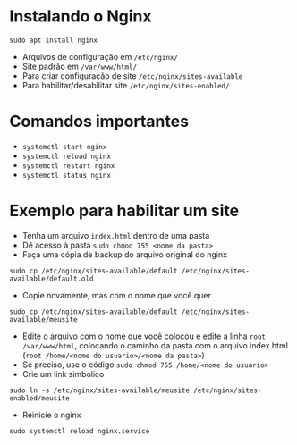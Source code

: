 # Instalando o Nginx
```shell
sudo apt install nginx
```
- Arquivos de configuração em `/etc/nginx/`
- Site padrão em `/var/www/html/`
- Para criar configuração de site `/etc/nginx/sites-available`
- Para habilitar/desabilitar site `/etc/nginx/sites-enabled/`

# Comandos importantes
- `systemctl start nginx`
- `systemctl reload nginx`
- `systemctl restart nginx`
- `systemctl status nginx`

# Exemplo para habilitar um site
- Tenha um arquivo `index.html` dentro de uma pasta
- Dê acesso à pasta `sudo chmod 755 <nome da pasta>`
- Faça uma cópia de backup do arquivo original do nginx
```shell
sudo cp /etc/nginx/sites-available/default /etc/nginx/sites-available/default.old
```
- Copie novamente, mas com o nome que você quer
```shell
sudo cp /etc/nginx/sites-available/default /etc/nginx/sites-available/meusite
```
- Edite o arquivo com o nome que você colocou e edite a linha `root /var/www/html`, colocando o caminho da pasta com o arquivo index.html (`root /home/<nome do usuario>/<nome da pasta>`)
- Se preciso, use o código `sudo chmod 755 /home/<nome do usuario>`
- Crie um link simbólico 
```shell
sudo ln -s /etc/nginx/sites-available/meusite /etc/nginx/sites-enabled/meusite
```
- Reinicie o nginx
```shell
sudo systemctl reload nginx.service
```
